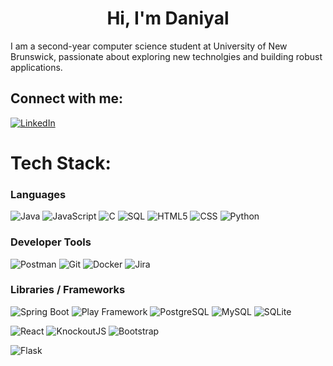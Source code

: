 <h1 align="center">Hi, I'm Daniyal</h1>

I am a second-year computer science student at University of New Brunswick, passionate about exploring new technolgies and building robust applications.

## Connect with me:
[![LinkedIn](https://img.shields.io/badge/LinkedIn-%230077B5.svg?logo=linkedin&logoColor=white)](https://www.linkedin.com/in/daniyxl-khan/)

# Tech Stack:

### Languages  
![Java](https://img.shields.io/badge/java-%23ED8B00.svg?style=for-the-badge&logo=java&logoColor=white) 
![JavaScript](https://img.shields.io/badge/javascript-%23323330.svg?style=for-the-badge&logo=javascript&logoColor=%23F7DF1E) 
![C](https://img.shields.io/badge/C-00599C?style=for-the-badge&logo=c&logoColor=white) 
![SQL](https://img.shields.io/badge/sql-%2307405e.svg?style=for-the-badge&logo=postgresql&logoColor=white) 
![HTML5](https://img.shields.io/badge/html5-%23E34F26.svg?style=for-the-badge&logo=html5&logoColor=white) 
![CSS](https://img.shields.io/badge/css-%231572B6.svg?style=for-the-badge&logo=css3&logoColor=white) 
![Python](https://img.shields.io/badge/python-%233776AB.svg?style=for-the-badge&logo=python&logoColor=white)

### Developer Tools  
![Postman](https://img.shields.io/badge/Postman-FF6C37?style=for-the-badge&logo=postman&logoColor=white) 
![Git](https://img.shields.io/badge/git-%23F05033.svg?style=for-the-badge&logo=git&logoColor=white) 
![Docker](https://img.shields.io/badge/docker-%230db7ed.svg?style=for-the-badge&logo=docker&logoColor=white) 
![Jira](https://img.shields.io/badge/jira-%230A0FFF.svg?style=for-the-badge&logo=jira&logoColor=white)

### Libraries / Frameworks  
![Spring Boot](https://img.shields.io/badge/Spring_Boot-6DB33F?style=for-the-badge&logo=spring-boot&logoColor=white)
![Play Framework](https://img.shields.io/badge/Play_Framework-2C2255?style=for-the-badge&logo=scala&logoColor=white)
![PostgreSQL](https://img.shields.io/badge/PostgreSQL-316192?style=for-the-badge&logo=postgresql&logoColor=white) 
![MySQL](https://img.shields.io/badge/mysql-%2300f.svg?style=for-the-badge&logo=mysql&logoColor=white) 
![SQLite](https://img.shields.io/badge/sqlite-%2307405e.svg?style=for-the-badge&logo=sqlite&logoColor=white)

![React](https://img.shields.io/badge/React-%2320232a.svg?style=for-the-badge&logo=react&logoColor=%2361DAFB)
![KnockoutJS](https://img.shields.io/badge/KnockoutJS-7C4DFF?style=for-the-badge&logoColor=white)
![Bootstrap](https://img.shields.io/badge/Bootstrap-%23563d7c.svg?style=for-the-badge&logo=bootstrap&logoColor=white) 

![Flask](https://img.shields.io/badge/Flask-000000?style=for-the-badge&logo=flask&logoColor=white) 








